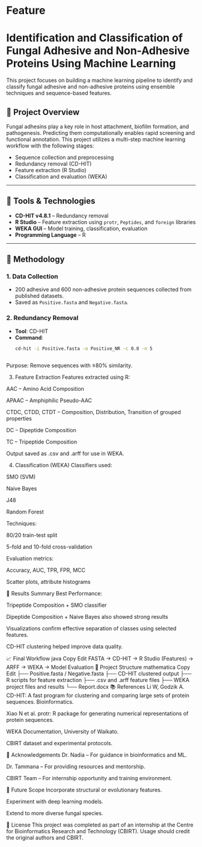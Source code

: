 ﻿# Feature
# Identification and Classification of Fungal Adhesive and Non-Adhesive Proteins Using Machine Learning

This project focuses on building a machine learning pipeline to identify and classify fungal adhesive and non-adhesive proteins using ensemble techniques and sequence-based features.

## 📌 Project Overview

Fungal adhesins play a key role in host attachment, biofilm formation, and pathogenesis. Predicting them computationally enables rapid screening and functional annotation. This project utilizes a multi-step machine learning workflow with the following stages:

- Sequence collection and preprocessing
- Redundancy removal (CD-HIT)
- Feature extraction (R Studio)
- Classification and evaluation (WEKA)

---

## 🧪 Tools & Technologies

- **CD-HIT v4.8.1** – Redundancy removal
- **R Studio** – Feature extraction using `protr`, `Peptides`, and `foreign` libraries
- **WEKA GUI** – Model training, classification, evaluation
- **Programming Language** – R

---

## 🔬 Methodology

### 1. Data Collection
- 200 adhesive and 600 non-adhesive protein sequences collected from published datasets.
- Saved as `Positive.fasta` and `Negative.fasta`.

### 2. Redundancy Removal
- **Tool**: CD-HIT
- **Command**:
  ```bash
  cd-hit -i Positive.fasta -o Positive_NR -c 0.8 -n 5



Purpose: Remove sequences with ≥80% similarity.

3. Feature Extraction
Features extracted using R:

AAC – Amino Acid Composition

APAAC – Amphiphilic Pseudo-AAC

CTDC, CTDD, CTDT – Composition, Distribution, Transition of grouped properties

DC – Dipeptide Composition

TC – Tripeptide Composition

Output saved as .csv and .arff for use in WEKA.

4. Classification (WEKA)
  Classifiers used:

  SMO (SVM)

  Naive Bayes

  J48

  Random Forest

  Techniques:

  80/20 train-test split

5-fold and 10-fold cross-validation

  Evaluation metrics:

  Accuracy, AUC, TPR, FPR, MCC

  Scatter plots, attribute histograms

  🔎 Results Summary
  Best Performance:

  Tripeptide Composition + SMO classifier

  Dipeptide Composition + Naive Bayes also showed strong results

  Visualizations confirm effective separation of classes using selected features.

CD-HIT clustering helped improve data quality.

📈 Final Workflow
java
Copy
Edit
FASTA → CD-HIT → R Studio (Features) → ARFF → WEKA → Model Evaluation
📁 Project Structure
mathematica
Copy
Edit
├── Positive.fasta / Negative.fasta
├── CD-HIT clustered output
├── R scripts for feature extraction
├── .csv and .arff feature files
├── WEKA project files and results
└── Report.docx
📚 References
Li W, Godzik A. CD-HIT: A fast program for clustering and comparing large sets of protein sequences. Bioinformatics.

Xiao N et al. protr: R package for generating numerical representations of protein sequences.

WEKA Documentation, University of Waikato.

CBIRT dataset and experimental protocols.

🙏 Acknowledgements
Dr. Nadia – For guidance in bioinformatics and ML.

Dr. Tammana – For providing resources and mentorship.

CBIRT Team – For internship opportunity and training environment.

📌 Future Scope
Incorporate structural or evolutionary features.

Experiment with deep learning models.

Extend to more diverse fungal species.

🔗 License
This project was completed as part of an internship at the Centre for Bioinformatics Research and Technology (CBIRT). Usage should credit the original authors and CBIRT.

